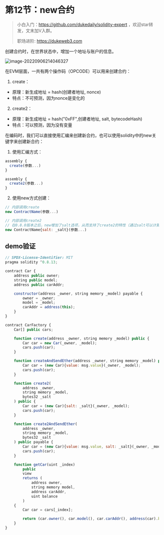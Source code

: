 # 第12节：new合约

> 小白入门：https://github.com/dukedaily/solidity-expert ，欢迎star转发，文末加V入群。
>
> 职场进阶: https://dukeweb3.com

创建合约时，在世界状态中，增加一个地址与账户的信息。

![image-20220906214046327](assets/image-20220906214046327.png)

在EVM层面，一共有两个操作码（OPCODE）可以用来创建合约：

1. create：

- 原理：新生成地址 = hash(创建者地址, nonce)
- 特点：不可预测，因为nonce是变化的

2. create2：

- 原理：新生成地址 = hash("0xFF",创建者地址, salt, bytecodeHash)
- 特点：可以预测，因为没有变量

在编码时，我们可以直接使用汇编来创建新合约，也可以使用solidity中的new关键字来创建新合约：

1. 使用汇编方式：

```js
assembly {
  create(参数...)
}

assembly {
  create2(参数...)
}
```

2. 使用new方式创建：

```js
// 内部调用create
new ContractName(参数...)

// 内部调用create2
// 在0.8.0版本之后，new增加了salt选项，从而支持了create2的特性（通过salt可以计算出创建合约的地址）。
new ContractName{salt: _salt}(参数...)
```

## demo验证

```js
// SPDX-License-Identifier: MIT
pragma solidity ^0.8.13;

contract Car {
    address public owner;
    string public model;
    address public carAddr;

    constructor(address _owner, string memory _model) payable {
        owner = _owner;
        model = _model;
        carAddr = address(this);
    }
}

contract CarFactory {
    Car[] public cars;

    function create(address _owner, string memory _model) public {
        Car car = new Car(_owner, _model);
        cars.push(car);
    }

    function createAndSendEther(address _owner, string memory _model) public payable {
        Car car = (new Car){value: msg.value}(_owner, _model);
        cars.push(car);
    }

    function create2(
        address _owner,
        string memory _model,
        bytes32 _salt
    ) public {
        Car car = (new Car){salt: _salt}(_owner, _model);
        cars.push(car);
    }

    function create2AndSendEther(
        address _owner,
        string memory _model,
        bytes32 _salt
    ) public payable {
        Car car = (new Car){value: msg.value, salt: _salt}(_owner, _model);
        cars.push(car);
    }

    function getCar(uint _index)
        public
        view
        returns (
            address owner,
            string memory model,
            address carAddr,
            uint balance
        )
    {
        Car car = cars[_index];

        return (car.owner(), car.model(), car.carAddr(), address(car).balance);
    }
}
```

